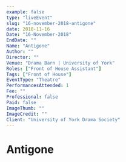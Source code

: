 ```yaml
---
example: false
type: "liveEvent"
slug: "16-november-2018-antigone"
date: 2018-11-16
Date: "16-November-2018"
EndDate: ""
Name: "Antigone"
Author: ""
Director: ""
Venue: "Drama Barn | University of York"
Roles: ["Front of House Assistant"]
Tags: ["Front of House"]
EventType: "Theatre"
PerformancesAttended: 1
Fee: ""
Professional: false
Paid: false
ImageThumb: ""
ImageCredit: ""
Client: "University of York Drama Society"
---
```


# Antigone

